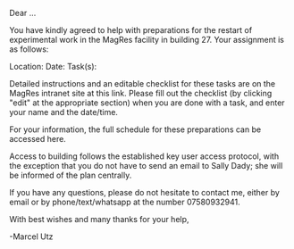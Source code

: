 
Dear ...

You have kindly agreed to help with preparations for the restart of experimental
work in the MagRes facility in building 27. Your assignment is as follows:

Location:
Date:
Task(s):

Detailed instructions and an editable checklist for these tasks are on the MagRes
intranet site at this link. Please fill out the checklist (by clicking "edit"
at the appropriate section) when you are done with a task, and enter your name
and the date/time.

For your information, the full schedule for these preparations can be accessed here.

Access to building follows the established key user access protocol, with the exception that you
do not have to send an email to Sally Dady; she will be informed of the plan
centrally.

If you have any questions, please do not hesitate to contact me, either by
email or by phone/text/whatsapp at the number 07580932941.

With best wishes and many thanks for your help,

-Marcel Utz
